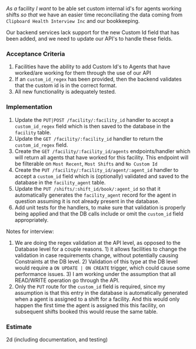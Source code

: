 *As a* facility *I want* to be able set custom internal id's for agents working shifts *so that* we have an easier time reconciliating the data coming from `Clipboard Health Interview Inc` and our bookkeeping.

Our backend services lack support for the new Custom Id field that has been added, and we need to update our API's to handle these fields.

### Acceptance Criteria

1. Facilities have the ability to add Custom Id's to Agents that have worked/are working for them through the use of our API
1. If an `custom_id_regex` has been provided, then the backend validates that the custom id is in the correct format.
1. All new functionality is adequately tested.

### Implementation

1. Update the `PUT|POST /facility/:facility_id` handler to accept a `custom_id_regex` field which is then saved to the database in the `facility` table.
1. Update the `GET /facility/:facility_id` handler to return the `custom_id_regex` field.
1. Create the `GET /facility/:facility_id/agents` endpoints/handler which will return all agents that have worked for this facility. This endpoint will be filterable on `Most Recent`, `Most Shifts` and `No Custom Id`
1. Create the `PUT /facility/:facility_id/agent/:agent_id` handler to accept a `custom_id` field which is (optionally) validated and saved to the database in the `facility_agent` table.
1. Update the `PUT /shifts/:shift_id/book/:agent_id` so that it automatically generates the `facility_agent` record for the agent in question assuming it is not already present in the database.
1. Add unit tests for the handlers, to make sure that validation is properly being applied and that the DB calls include or omit the `custom_id` field appropriately.

Notes for interview: 
1. We are doing the regex validation at the API level, as opposed to the Database level for a couple reasons. 1) it allows facilities to change the validation in case requirements change, without potentially causing Constraints at the DB level. 2) Validation of this type at the DB level would require a `ON UPDATE | ON CREATE` trigger, which could cause some performance issues. 3) I am working under the assumption that all READ/WRITE operation go through the API.
1. Only the `PUT` route for the `custom_id` field is required, since my assumption is that this entry in the database is automatically generated when a agent is assigned to a shift for a facility. And this would only happen the first time the agent is assigned this this facility, on subsequent shifts booked this would reuse the same table.


### Estimate
2d (including documentation, and testing)


